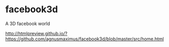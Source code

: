 facebook3d
==========

A 3D facebook world


http://htmlpreview.github.io/?https://github.com/agnusmaximus/facebook3d/blob/master/src/home.html
